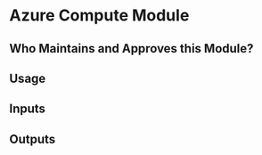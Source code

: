 # Azure Compute Module

## Who Maintains and Approves this Module? 

## Usage

## Inputs

## Outputs
